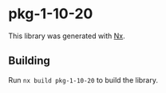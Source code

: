 # pkg-1-10-20

This library was generated with [Nx](https://nx.dev).

## Building

Run `nx build pkg-1-10-20` to build the library.
